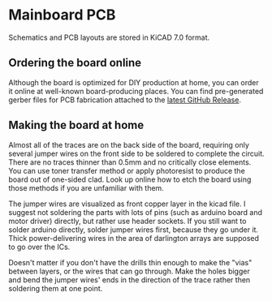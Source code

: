 # Mainboard PCB

Schematics and PCB layouts are stored in KiCAD 7.0 format.

## Ordering the board online

Although the board is optimized for DIY production at home, you can order it online at well-known board-producing places.
You can find pre-generated gerber files for PCB fabrication attached to the [latest GitHub Release](https://github.com/kauzerei/openautolab/releases).

## Making the board at home

Almost all of the traces are on the back side of the board, requiring only several jumper wires on the front side to be soldered to complete the circuit.
There are no traces thinner than 0.5mm and no critically close elements.
You can use toner transfer method or apply photoresist to produce the board out of one-sided clad.
Look up online how to etch the board using those methods if you are unfamiliar with them.

The jumper wires are visualized as front copper layer in the kicad file.
I suggest not soldering the parts with lots of pins (such as arduino board and motor driver) directly, but rather use header sockets.
If you still want to solder arduino directly, solder jumper wires first, because they go under it.
Thick power-delivering wires in the area of darlington arrays are supposed to go over the ICs.

Doesn't matter if you don't have the drills thin enough to make the "vias" between layers, or the wires that can go through.
Make the holes bigger and bend the jumper wires' ends in the direction of the trace rather then soldering them at one point.
